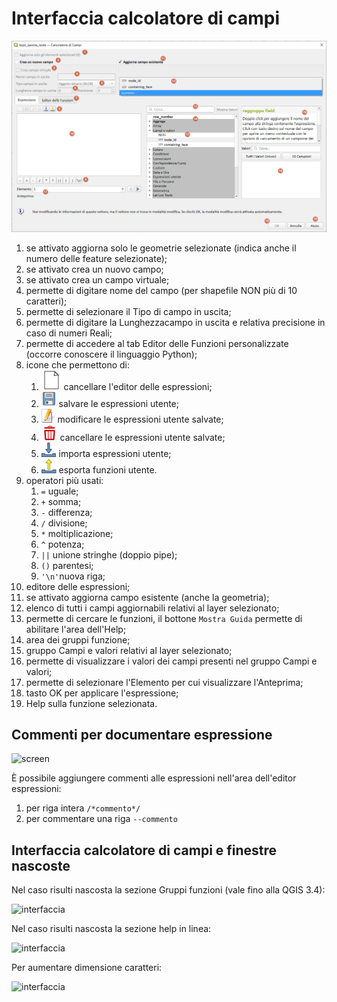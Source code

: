 # Interfaccia calcolatore di campi

![interfaccia](../img/interfaccia_v2.png)

1. se attivato aggiorna solo le geometrie selezionate (indica anche il numero delle feature selezionate);
2. se attivato crea un nuovo campo;
3. se attivato crea un campo virtuale;
4. permette di digitare nome del campo (per shapefile NON più di 10 caratteri);
5. permette di selezionare il Tipo di campo in uscita;
6. permette di digitare la Lunghezzacampo in uscita e relativa precisione in caso di numeri Reali;
7. permette di accedere al tab Editor delle Funzioni personalizzate (occorre conoscere il linguaggio Python);
8. icone che permettono di:
   1. ![](../img/icon/mActionFileNew.png) cancellare l'editor delle espressioni;
   2. ![](../img/icon/mActionFileSave.png) salvare le espressioni utente;
   3. ![](../img/icon/symbologyEdit.png) modificare le espressioni utente salvate;
   4. ![](../img/icon/mActionDeleteSelected.png) cancellare le espressioni utente salvate;
   5. ![](../img/icon/mActionSharingImport.png) importa espressioni utente;
   6. ![](../img/icon/mActionSharingExport.png) esporta funzioni utente.
9. operatori più usati:
   1. `=` uguale;
   2. `+` somma;
   3. `-` differenza;
   4. `/` divisione;
   5. `*` moltiplicazione;
   6. `^` potenza;
   7. `||` unione stringhe (doppio pipe);
   8. `()` parentesi;
   9. `'\n'`nuova riga;
10. editore delle espressioni;
11. se attivato aggiorna campo esistente (anche la geometria);
12. elenco di tutti i campi aggiornabili relativi al layer selezionato;
13. permette di cercare le funzioni, il bottone `Mostra Guida` permette di abilitare l'area dell'Help;
14. area dei gruppi funzione;
15. gruppo Campi e valori relativi al layer selezionato;
16. permette di visualizzare i valori dei campi presenti nel gruppo Campi e valori;
17. permette di selezionare l'Elemento per cui visualizzare l'Anteprima;
18. tasto OK per applicare l'espressione;
19. Help sulla funzione selezionata.

## Commenti per documentare espressione

![screen](../img/finestra_field_calc/commenti.png)

È possibile aggiungere commenti alle espressioni nell'area dell'editor espressioni:
1. per riga intera `/*commento*/`
2. per commentare una riga `--commento`

## Interfaccia calcolatore di campi e finestre nascoste

Nel caso risulti nascosta la sezione Gruppi funzioni (vale fino alla QGIS 3.4):

![interfaccia](../img/finestra_field_calc/hfcqgis_gruppi.gif)

Nel caso risulti nascosta la sezione help in linea:

![interfaccia](../img/finestra_field_calc/hfcqgis_Help.gif)

Per aumentare dimensione caratteri:

![interfaccia](../img/interfaccia/fieldCalc.gif)

